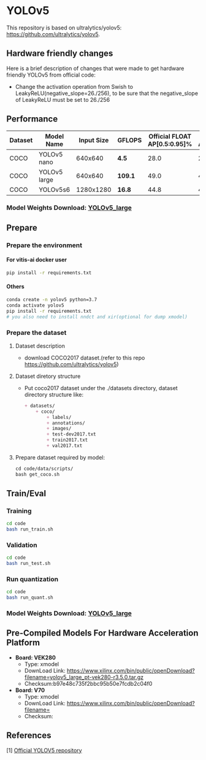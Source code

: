 # YOLOv5
This repository is based on ultralytics/yolov5: https://github.com/ultralytics/yolov5. 

##  Hardware friendly changes
Here is a brief description of changes that were made to get hardware friendly YOLOv5 from official code:

- Change the activation operation from Swish to LeakyReLU(negative_slope=26./256), to be sure that the negative_slope of LeakyReLU must be set to 26./256


## Performance

|Dataset |Model Name                      |Input Size |GFLOPS    |Official FLOAT AP[0.5:0.95]%|FLOAT AP[0.5:0.95]%|Quant AP[0.5:0.95]%|
|--------|------------------------------- |-----------|----------|----------------------------|-------------------|-------------------|
|COCO    |YOLOv5 nano                     |640x640    |**4.5**   |   28.0                     | 27.0              | 26.2              |
|COCO    |YOLOv5 large                    |640x640    |**109.1** |   49.0                     | 47.2              | 45.5              |
|COCO    |YOLOv5s6                        |1280x1280  |**16.8**  |   44.8                     | 43.6              | 42.0              |


### Model Weights Download: [YOLOv5_large](https://www.xilinx.com/bin/public/openDownload?filename=pt_yolov5-large_3.5.zip)


## Prepare

### Prepare the environment

#### For vitis-ai docker user
```bash
pip install -r requirements.txt
```

#### Others
```bash
conda create -n yolov5 python=3.7
conda activate yolov5
pip install -r requirements.txt
# you also need to install nndct and xir(optional for dump xmodel)
```

### Prepare the dataset

1. Dataset description

    - download COCO2017 dataset.(refer to this repo https://github.com/ultralytics/yolov5)

2. Dataset diretory structure
    - Put coco2017 dataset under the ./datasets directory, dataset directory structure like:
        ```markdown
        + datasets/
            + coco/
                + labels/
                + annotations/
                + images/
                + test-dev2017.txt 
                + train2017.txt
                + val2017.txt
        ```

3. Prepare dataset required by model:

    ```markdown
    cd code/data/scripts/ 
    bash get_coco.sh
    ```

## Train/Eval

### Training 
```bash
cd code
bash run_train.sh
```

### Validation
```bash
cd code
bash run_test.sh
```

### Run quantization
```bash
cd code
bash run_quant.sh
```
### Model Weights Download: [YOLOv5_large](https://www.xilinx.com/bin/public/openDownload?filename= )

## **Pre-Compiled Models For Hardware Acceleration Platform**

- **Board: VEK280**
  - Type: xmodel
  - DownLoad Link: https://www.xilinx.com/bin/public/openDownload?filename=yolov5_large_pt-vek280-r3.5.0.tar.gz
  - Checksum:b97e48c735f2bbc95b50e7fcdb2c04f0
- **Board: V70**
  - Type: xmodel
  - DownLoad Link: https://www.xilinx.com/bin/public/openDownload?filename=
  - Checksum: 
  
## **References**

[1] [Official YOLOV5 repository](https://github.com/ultralytics/yolov5/) <br>